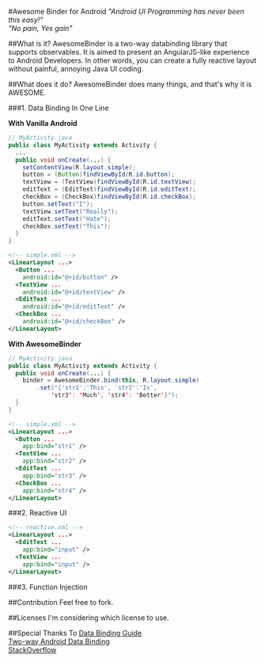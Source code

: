 #Awesome Binder for Android
*"Android UI Programming has never been this easy!"*  
*"No pain, Yes gain"*

##What is it?
AwesomeBinder is a two-way databinding library that supports observables. It is aimed to present an AngularJS-like experience to Android Developers. In other words, you can create a fully reactive layout without painful, annoying Java UI coding.

##What does it do?
AwesomeBinder does many things, and that's why it is AWESOME.

###1. Data Binding In One Line

**With Vanilla Android**  
```Java
// MyActivity.java
public class MyActivity extends Activity {
  ...
  public void onCreate(...) {
    setContentView(R.layout.simple);
    button = (Button)findViewById(R.id.button);
    textView = (TextView)findViewById(R.id.textView);
    editText = (EditText)findViewById(R.id.editText);
    checkBox = (CheckBox)findViewById(R.id.checkBox);
    button.setText("I");
    textView.setText("Really");
    editText.setText("Hate");
    checkBox.setText("This");
  }
}
```

```xml
<!-- simple.xml -->
<LinearLayout ...>
  <Button ...
    android:id="@+id/button" />
  <TextView ...
    android:id="@+id/textView" />
  <EditText ...
    android:id="@+id/editText" />
  <CheckBox ...
    android:id="@+id/checkBox" />
</LinearLayout>
```

**With AwesomeBinder**  
```Java
// MyActivity.java
public class MyActivity extends Activity {
  public void onCreate(...) {
    binder = AwesomeBinder.bind(this, R.layout.simple)
        .set("{'str1':'This', 'str2':'Is',
            'str3': 'Much', 'str4': 'Better'}");
  }
}
```

```xml
<!-- simple.xml -->
<LinearLayout ...>
  <Button ...
    app:bind="str1" />
  <TextView ...
    app:bind="str2" />
  <EditText ...
    app:bind="str3" />
  <CheckBox ...
    app:bind="str4" />
</LinearLayout>
```

###2. Reactive UI  
```xml
<!-- reactive.xml -->
<LinearLayout ...>
  <EditText ...
    app:bind="input" />
  <TextView ...
    app:bind="input" />
</LinearLayout>
```

###3. Function Injection

##Contribution
Feel free to fork. 

##Licenses
I'm considering which license to use.

##Special Thanks To
[Data Binding Guide](http://developer.android.com/intl/ko/tools/data-binding/guide.html)  
[Two-way Android Data Binding](https://medium.com/@fabioCollini/android-data-binding-f9f9d3afc761#.8w9rk69sf)  
[StackOverflow](http://stackoverflow.com/questions/4685563/how-to-pass-a-function-as-a-parameter-in-java)  
